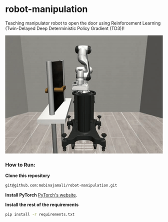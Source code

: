 # robot-manipulation
Teaching manipulator robot to open the door using Reinforcement Learning (Twin-Delayed Deep Deterministic Policy Gradient (TD3))!

![Robot Manipulation Video](./thumbnails/video-ezgif.com-video-to-gif-converter.gif)



### How to Run:

**Clone this repository**
```bash
git@github.com:mobinajamali/robot-manipulation.git
```

**Install PyTorch**
[PyTorch's website](https://pytorch.org/).


**Install the rest of the requirements**

```bash
pip install -r requirements.txt

